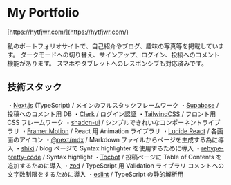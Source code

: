 # My Portfolio

[https://hytfjwr.com/](https://hytfjwr.com/)

私のポートフォリオサイトで、自己紹介やブログ、趣味の写真等を掲載しています。
ダークモードへの切り替え、サインアップ、ログイン、投稿へのコメント機能があります。
スマホやタブレットへのレスポンシブも対応済みです。

## 技術スタック

・[Next.js](https://nextjs.org/) (TypeScript) / メインのフルスタックフレームワーク
・[Supabase](https://supabase.com/) / 投稿へのコメント用 DB
・[Clerk](https://clerk.com/) / ログイン認証
・[TailwindCSS](https://tailwindcss.com/) / フロント用 CSS フレームワーク
・[shadcn-ui](https://ui.shadcn.com/) / シンプルできれいなコンポーネントライブラリ
・[Framer Motion](https://www.framer.com/motion/) / React 用 Animation ライブラリ
・[Lucide React](https://lucide.dev/) / 各画面のアイコン
・[@next/mdx](https://nextjs.org/docs/pages/building-your-application/configuring/mdx) / Markdown ファイルからページを生成する為に導入
・[shiki](http://shiki.style/) / blog ページで Syntax highlighter を使用するために導入
・[rehype-pretty-code](rehype-pretty-code) / Syntax highlight
・[Tocbot](https://tscanlin.github.io/tocbot/) / 投稿ページに Table of Contents を追加するために導入
・[zod](https://zod.dev/) / TypeScript 用 Validation ライブラリ コメントへの文字数制限をするために導入
・[eslint](https://eslint.org/) / TypeScript の静的解析用
